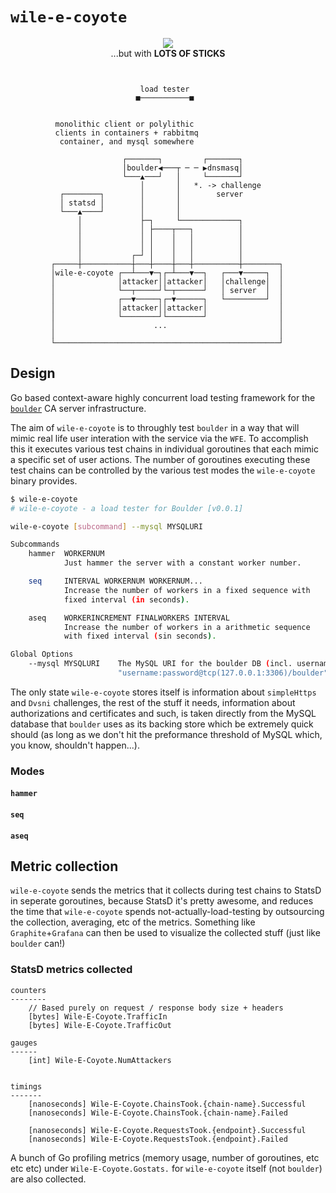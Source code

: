 # `wile-e-coyote`

<p align="center"><img src="http://media.giphy.com/media/52kICijFBOkOQ/giphy.gif" /><br>...but with <b>LOTS OF STICKS</b></p>

```
                                                             
                                                             
                             load tester                     
                            ■───────────■                    
                                                             
                                                             
          monolithic client or polylithic                    
          clients in containers + rabbitmq                   
           container, and mysql somewhere                    
                                                             
                         ┌───────┐         ┌───────┐         
                         │boulder◀───┬ ─ ─ ▶dnsmasq│         
                         └───▲───┘   │     └───────┘         
                             │       │   *. -> challenge     
           ┌────────┐        │       │        server         
           │ statsd │        │       │                       
           └───▲────┘        │       │                       
               │             ├─┐     └─────────────┐         
               │             │ ├────┬───┐          │         
               │             │ │    │   │          │         
               │             │ │    │   │          │         
               │           ┌─┘ │    │   │          │         
         ┌─────┼───────────┼───┼────┼───┼──────────┼────────┐
         │wile-e-coyote ┌──┴───▼─┐┌─┴───▼──┐   ┌───▼─────┐  │
         │              │attacker││attacker│   │challenge│  │
         │              └──┬─────┘└─┬──────┘   │ server  │  │
         │              ┌──▼─────┐┌─▼──────┐   └─────────┘  │
         │              │attacker││attacker│                │
         │              └────────┘└────────┘                │
         │                      ...                         │
         │                                                  │
         └──────────────────────────────────────────────────┘
```

## Design

Go based context-aware highly concurrent load testing framework for the [`boulder`](https://github.com/letsencrypt/boulder) CA server infrastructure.

The aim of `wile-e-coyote` is to throughly test `boulder` in a way that will mimic real life user interation with the service via the `WFE`. To accomplish this it executes various test chains in individual goroutines that each mimic a specific set of user actions. The number of goroutines executing these test chains can be controlled by the various test modes the `wile-e-coyote` binary provides.

```bash
$ wile-e-coyote
# wile-e-coyote - a load tester for Boulder [v0.0.1]

wile-e-coyote [subcommand] --mysql MYSQLURI

Subcommands
    hammer  WORKERNUM
            Just hammer the server with a constant worker number.

    seq     INTERVAL WORKERNUM WORKERNUM...
            Increase the number of workers in a fixed sequence with
            fixed interval (in seconds).

    aseq    WORKERINCREMENT FINALWORKERS INTERVAL
            Increase the number of workers in a arithmetic sequence
            with fixed interval (sin seconds).

Global Options
    --mysql MYSQLURI    The MySQL URI for the boulder DB (incl. username/password e.g. 
    	                "username:password@tcp(127.0.0.1:3306)/boulder").
```

The only state `wile-e-coyote` stores itself is information about `simpleHttps` and `Dvsni` challenges, the rest of the stuff it needs, information about authorizations and certificates and such, is taken directly from the MySQL database that `boulder` uses as its backing store which be extremely quick should (as long as we don't hit the preformance threshold of MySQL which, you know, shouldn't happen...).

### Modes

#### `hammer`



#### `seq`



#### `aseq`



## Metric collection

`wile-e-coyote` sends the metrics that it collects during test chains to StatsD in seperate goroutines, because StatsD it's pretty awesome, and reduces the time that `wile-e-coyote` spends not-actually-load-testing by outsourcing the collection, averaging, etc of the metrics. Something like `Graphite`+`Grafana` can then be used to visualize the collected stuff (just like `boulder` can!)

### StatsD metrics collected

```
counters
--------
    // Based purely on request / response body size + headers
    [bytes] Wile-E-Coyote.TrafficIn
    [bytes] Wile-E-Coyote.TrafficOut

```

```
gauges
------
    [int] Wile-E-Coyote.NumAttackers
   
```

```
timings
-------
    [nanoseconds] Wile-E-Coyote.ChainsTook.{chain-name}.Successful
    [nanoseconds] Wile-E-Coyote.ChainsTook.{chain-name}.Failed

    [nanoseconds] Wile-E-Coyote.RequestsTook.{endpoint}.Successful
    [nanoseconds] Wile-E-Coyote.RequestsTook.{endpoint}.Failed

```

A bunch of Go profiling metrics (memory usage, number of goroutines, etc etc etc) under `Wile-E-Coyote.Gostats.` for `wile-e-coyote` itself (not `boulder`) are also collected.